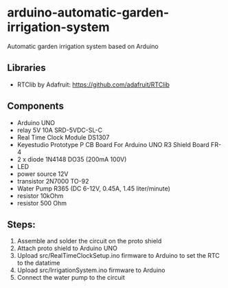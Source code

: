 # arduino-automatic-garden-irrigation-system
Automatic garden irrigation system based on Arduino


## Libraries
- RTClib by Adafruit: https://github.com/adafruit/RTClib

## Components
- Arduino UNO
- relay 5V 10A SRD-5VDC-SL-C
- Real Time Clock Module DS1307
- Keyestudio Prototype P CB Board For Arduino UNO R3 Shield Board FR-4
- 2 x diode 1N4148 DO35 (200mA 100V)
- LED
- power source 12V
- transistor 2N7000 TO-92
- Water Pump R365 (DC 6-12V, 0.45A, 1.45 liter/minute)
- resistor 10kOhm
- resistor 500 Ohm

## Steps:
1. Assemble and solder the circuit on the proto shield
2. Attach proto shield to Arduino UNO
3. Upload src/RealTimeClockSetup.ino firmware to Arduino to set the RTC to the datatime
4. Upload src/IrrigationSystem.ino firmware to Arduino
5. Connect the water pump to the circuit
